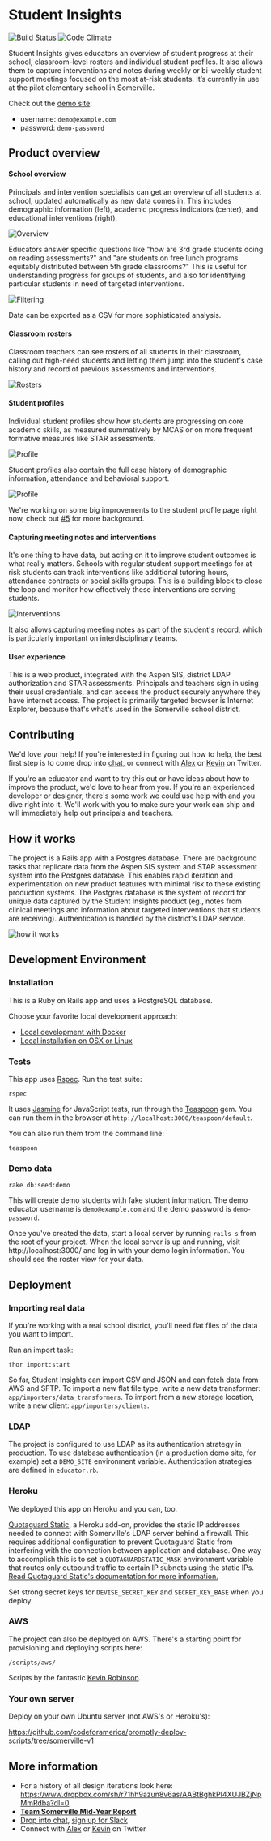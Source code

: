 # Student Insights

[![Build Status](https://travis-ci.org/studentinsights/studentinsights.svg?branch=master)](https://travis-ci.org/studentinsights/studentinsights)
[![Code Climate](https://codeclimate.com/github/studentinsights/studentinsights/badges/gpa.svg)](https://codeclimate.com/github/studentinsights/studentinsights/badges/gpa.svg)

Student Insights gives educators an overview of student progress at their school, classroom-level rosters and individual student profiles.  It also allows them to capture interventions and notes during weekly or bi-weekly student support meetings focused on the most at-risk students.  It’s currently in use at the pilot elementary school in Somerville.

Check out the [demo site](https://somerville-teacher-tool-demo.herokuapp.com/):
  - username: `demo@example.com`
  - password: `demo-password`

## Product overview
#### School overview
Principals and intervention specialists can get an overview of all students at school, updated automatically as new data comes in.  This includes demographic information (left), academic progress indicators (center), and educational interventions (right).

![Overview](docs/readme_images/overview-summary.png)

Educators answer specific questions like "how are 3rd grade students doing on reading assessments?" and "are students on free lunch programs equitably distributed between 5th grade classrooms?"  This is useful for understanding progress for groups of students, and also for identifying particular students in need of targeted interventions.

![Filtering](docs/readme_images/overview-filtered.png)

Data can be exported as a CSV for more sophisticated analysis.

#### Classroom rosters
Classroom teachers can see rosters of all students in their classroom, calling out high-need students and letting them jump into the student's case history and record of previous assessments and interventions.

![Rosters](docs/readme_images/roster.png)

#### Student profiles
Individual student profiles show how students are progressing on core academic skills, as measured summatively by MCAS or on more frequent formative measures like STAR assessments.

![Profile](docs/readme_images/profile-history.png)

Student profiles also contain the full case history of demographic information, attendance and behavioral support.

![Profile](docs/readme_images/profile-mcas.png)

We're working on some big improvements to the student profile page right now, check out [#5](https://github.com/studentinsights/studentinsights/issues/5) for more background.

#### Capturing meeting notes and interventions
It's one thing to have data, but acting on it to improve student outcomes is what really matters.  Schools with regular student support meetings for at-risk students can track interventions like additional tutoring hours, attendance contracts or social skills groups.  This is a building block to close the loop and monitor how effectively these interventions are serving students.

![Interventions](docs/readme_images/interventions.png)

It also allows capturing meeting notes as part of the student's record, which is particularly important on interdisciplinary teams.

#### User experience
This is a web product, integrated with the Aspen SIS, district LDAP authorization and STAR assessments.  Principals and teachers sign in using their usual credentials, and can access the product securely anywhere they have internet access.  The project is primarily targeted browser is Internet Explorer, because that's what's used in the Somerville school district.



## Contributing
We'd love your help!  If you're interested in figuring out how to help, the best first step is to come drop into [chat](https://cfb-public.slack.com/messages/somerville-schools/), or connect with [Alex](https://twitter.com/alexsoble) or [Kevin](https://twitter.com/krob) on Twitter.

If you're an educator and want to try this out or have ideas about how to improve the product, we'd love to hear from you.  If you're an experienced developer or designer, there's some work we could use help with and you dive right into it.  We'll work with you to make sure your work can ship and will immediately help out principals and teachers.



## How it works
The project is a Rails app with a Postgres database.  There are background tasks that replicate data from the Aspen SIS system and STAR assessment system into the Postgres database.  This enables rapid iteration and experimentation on new product features with minimal risk to these existing production systems.  The Postgres database is the system of record for unique data captured by the Student Insights product (eg., notes from clinical meetings and information about targeted interventions that students are receiving).  Authentication is handled by the district's LDAP service.

![how it works](docs/readme_images/how_it_works.png)


## Development Environment

### Installation

This is a Ruby on Rails app and uses a PostgreSQL database.

Choose your favorite local development approach:

* [Local development with Docker](docs/local_development_with_docker.md)
* [Local installation on OSX or Linux](docs/local_installation_notes.md)

### Tests
This app uses [Rspec](https://www.relishapp.com/rspec/rspec-rails/v/3-2/docs). Run the test suite:

```
rspec
```

It uses [Jasmine](http://jasmine.github.io/) for JavaScript tests, run through the [Teaspoon](https://github.com/modeset/teaspoon) gem.  You can run them in the browser at `http://localhost:3000/teaspoon/default`.

You can also run them from the command line:

```
teaspoon
```

### Demo data

```
rake db:seed:demo
```

This will create demo students with fake student information. The demo educator username is `demo@example.com` and the demo password is `demo-password`.

Once you've created the data, start a local server by running `rails s` from the root of your project. When the local server is up and running, visit http://localhost:3000/ and log in with your demo login information. You should see the roster view for your data.



## Deployment
### Importing real data

If you're working with a real school district, you'll need flat files of the data you want to import.

Run an import task:

```
thor import:start
```

So far, Student Insights can import CSV and JSON and can fetch data from AWS and SFTP. To import a new flat file type, write a new data transformer: `app/importers/data_transformers`. To import from a new storage location, write a new client: `app/importers/clients`.

### LDAP

The project is configured to use LDAP as its authentication strategy in production. To use database authentication (in a production demo site, for example) set a `DEMO_SITE` environment variable. Authentication strategies are defined in `educator.rb`.

### Heroku

We deployed this app on Heroku and you can, too.

[Quotaguard Static](https://www.quotaguard.com/static-ip), a Heroku add-on, provides the static IP addresses needed to connect with Somerville's LDAP server behind a firewall. This requires additional configuration to prevent Quotaguard Static from interfering with the connection between application and database. One way to accomplish this is to set a `QUOTAGUARDSTATIC_MASK` environment variable that routes only outbound traffic to certain IP subnets using the static IPs. [Read Quotaguard Static's documentation for more information.](https://devcenter.heroku.com/articles/quotaguardstatic#socks-proxy-setup)

Set strong secret keys for `DEVISE_SECRET_KEY` and `SECRET_KEY_BASE` when you deploy.

### AWS

The project can also be deployed on AWS.  There's a starting point for provisioning and deploying scripts here:

```
/scripts/aws/
```

Scripts by the fantastic [Kevin Robinson](https://github.com/kevinrobinson).

### Your own server

Deploy on your own Ubuntu server (not AWS's or Heroku's):

https://github.com/codeforamerica/promptly-deploy-scripts/tree/somerville-v1



## More information
- For a history of all design iterations look here: https://www.dropbox.com/sh/r71hh9azun8v6as/AABtBghkPI4XUJBZjNpMmRdba?dl=0
- __[Team Somerville Mid-Year Report](http://codeforamerica.github.io/somerville-story/)__
- [Drop into chat](https://cfb-public.slack.com/messages/somerville-schools/), [sign up for Slack](http://public.codeforboston.org/)
- Connect with [Alex](https://twitter.com/alexsoble) or [Kevin](https://twitter.com/krob) on Twitter
